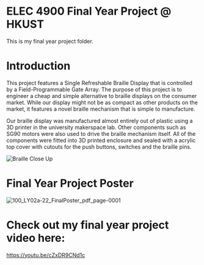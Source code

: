 # ELEC 4900 Final Year Project @ HKUST
This is my final year project folder. 

# Introduction 
This project features a Single Refreshable Braille Display that is controlled by a Field-Programmable Gate Array. 
The purpose of this project is to engineer a cheap and simple alternative to braille displays on the consumer market. While our display might not be as compact as other products on the market, it features a novel braille mechanism that is simple to manufacture. 

Our braille display was manufactured almost entirely out of plastic using a 3D printer in the university makerspace lab. Other components such as SG90 motors were also used to drive the braille mechanism itself. All of the components were fitted into 3D printed enclosure and sealed with a acrylic top cover with cutouts for the push buttons, switches and the braille pins. 

![Braille Close Up](https://github.com/dac70r/Final_Year_Project/assets/93281166/ab229571-90c1-4943-88ef-5cc35297467a)

# Final Year Project Poster 
![100_LY02a-22_FinalPoster_pdf_page-0001](https://github.com/dac70r/Final_Year_Project/assets/93281166/b206834e-6df9-4d13-bcea-77cc4132e391)

# Check out my final year project video here: 
https://youtu.be/cZxDR9CNd1c

